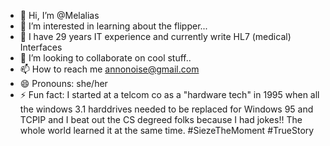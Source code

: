 - 👋 Hi, I’m @Melalias
- 👀 I’m interested in learning about the flipper...
- 🌱 I have 29 years IT experience and currently write HL7 (medical) Interfaces
- 💞️ I’m looking to collaborate on cool stuff..
- 📫 How to reach me annonoise@gmail.com
- 😄 Pronouns: she/her
- ⚡ Fun fact: I started at a telcom co as a "hardware tech" in 1995 when all the windows 3.1 harddrives needed to be replaced for Windows 95 and TCPIP and I beat out the CS degreed folks because I had jokes!! The whole world learned it at the same time. #SiezeTheMoment #TrueStory 
  

<!---
Melalias/Melalias is a ✨ special ✨ repository because its `README.md` (this file) appears on your GitHub profile.
You can click the Preview link to take a look at your changes.
--->
